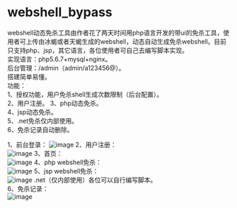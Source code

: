 # webshell_bypass
webshell动态免杀工具由作者花了两天时间用php语言开发的带ui的免杀工具，使用者可上传由冰蝎或者天蝎生成的webshell，动态自动生成免杀webshell。目前只支持php、jsp，其它语言，各位使用者可自己去编写脚本实现。  
实现语言：php5.6.7+mysql+nginx。  
后台管理：/admin（admin/a123456@）。  
搭建简单易懂。  
功能：  
1、授权功能，用户免杀shell生成次数限制（后台配置）。  
2、用户注册。
3、php动态免杀。  
4、jsp动态免杀。  
5、.net免杀仅内部使用。  
6、免杀记录自动删除。


1、前台登录：
![image](https://user-images.githubusercontent.com/115332332/194687809-8eca79f2-c343-4135-aaea-7f28c7f627ba.png)
2、用户注册：  
![image](https://user-images.githubusercontent.com/115332332/194739357-deeaade0-0705-403b-976e-b81e2267b614.png)
3、首页：  
![image](https://user-images.githubusercontent.com/115332332/194687989-7e584cd5-b3b8-4c86-ba92-f4fad7abf51d.png)
4、php webshell免杀：  
![image](https://user-images.githubusercontent.com/115332332/194688014-e28f3d1c-4e7c-49a8-9048-96d53f660ed8.png)
5、jsp webshell免杀：  
![image](https://user-images.githubusercontent.com/115332332/194738693-81f5cdb9-83c5-4874-baa7-8a5481d41191.png)
.net（仅内部使用）各位可以自行编写脚本。  
6、免杀记录：  
![image](https://user-images.githubusercontent.com/115332332/194697546-1dd14373-0a71-44fc-9fd2-ae5d9db2e2d9.png)





